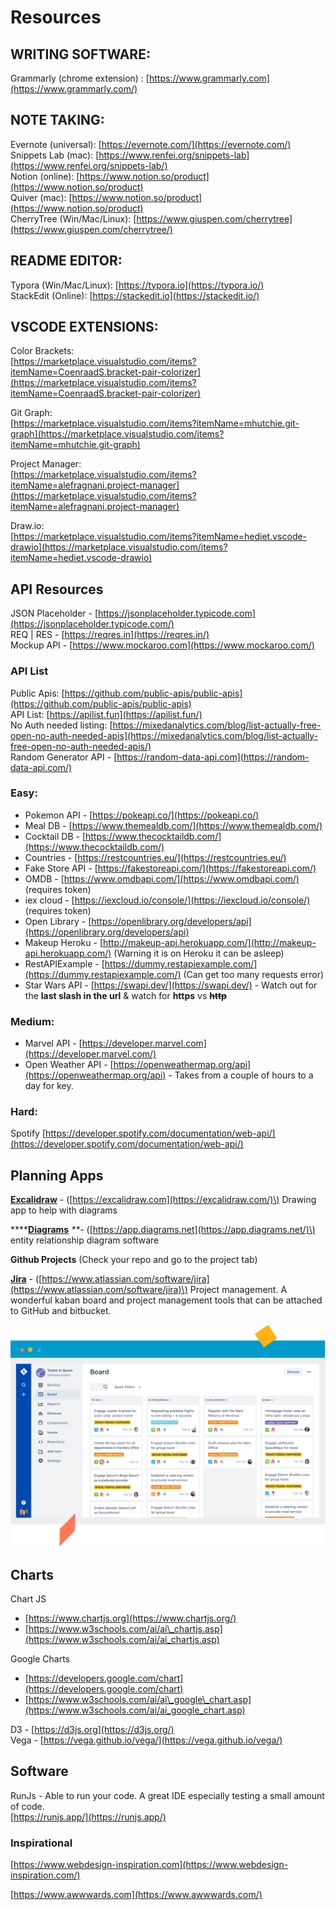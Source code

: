 # Resources

## WRITING SOFTWARE:

Grammarly \(chrome extension\) : [https://www.grammarly.com](https://www.grammarly.com/)

## NOTE TAKING:

Evernote \(universal\): [https://evernote.com/](https://evernote.com/)  
Snippets Lab \(mac\): [https://www.renfei.org/snippets-lab](https://www.renfei.org/snippets-lab/)  
Notion \(online\): [https://www.notion.so/product](https://www.notion.so/product)  
Quiver \(mac\): [https://www.notion.so/product](https://www.notion.so/product)  
CherryTree \(Win/Mac/Linux\): [https://www.giuspen.com/cherrytree](https://www.giuspen.com/cherrytree/)

## README EDITOR:

Typora \(Win/Mac/Linux\): [https://typora.io](https://typora.io/)  
StackEdit \(Online\): [https://stackedit.io](https://stackedit.io/)

## VSCODE EXTENSIONS:

Color Brackets:  
[https://marketplace.visualstudio.com/items?itemName=CoenraadS.bracket-pair-colorizer](https://marketplace.visualstudio.com/items?itemName=CoenraadS.bracket-pair-colorizer)

Git Graph:  
[https://marketplace.visualstudio.com/items?itemName=mhutchie.git-graph](https://marketplace.visualstudio.com/items?itemName=mhutchie.git-graph)

Project Manager:  
[https://marketplace.visualstudio.com/items?itemName=alefragnani.project-manager](https://marketplace.visualstudio.com/items?itemName=alefragnani.project-manager)

Draw.io:  
[https://marketplace.visualstudio.com/items?itemName=hediet.vscode-drawio](https://marketplace.visualstudio.com/items?itemName=hediet.vscode-drawio)

## API Resources

JSON Placeholder - [https://jsonplaceholder.typicode.com](https://jsonplaceholder.typicode.com/)  
REQ \| RES - [https://reqres.in](https://reqres.in/)  
Mockup API - [https://www.mockaroo.com](https://www.mockaroo.com/)

### API List

Public Apis: [https://github.com/public-apis/public-apis](https://github.com/public-apis/public-apis)  
API List: [https://apilist.fun](https://apilist.fun/)  
No Auth needed listing: [https://mixedanalytics.com/blog/list-actually-free-open-no-auth-needed-apis](https://mixedanalytics.com/blog/list-actually-free-open-no-auth-needed-apis/)  
Random Generator API - [https://random-data-api.com](https://random-data-api.com/)

### Easy:

* Pokemon API - [https://pokeapi.co/](https://pokeapi.co/)
* Meal DB  - [https://www.themealdb.com/](https://www.themealdb.com/)
* Cocktail DB - [https://www.thecocktaildb.com/](https://www.thecocktaildb.com/)
* Countries - [https://restcountries.eu/](https://restcountries.eu/)
* Fake Store API - [https://fakestoreapi.com/](https://fakestoreapi.com/)
* OMDB - [https://www.omdbapi.com/](https://www.omdbapi.com/)   \(requires token\)
* iex cloud - [https://iexcloud.io/console/](https://iexcloud.io/console/)   \(requires token\)
* Open Library - [https://openlibrary.org/developers/api](https://openlibrary.org/developers/api)
* Makeup Heroku - [http://makeup-api.herokuapp.com/](http://makeup-api.herokuapp.com/) \(Warning it is on Heroku it can be asleep\)
* RestAPIExample - [https://dummy.restapiexample.com/](https://dummy.restapiexample.com/) \(Can get too many requests error\)
* Star Wars API - [https://swapi.dev/](https://swapi.dev/) -  Watch out for the **last slash in the url** & watch for **https** vs ~~**http**~~

### Medium:

* Marvel API - [https://developer.marvel.com](https://developer.marvel.com/) 
* Open Weather API - [https://openweathermap.org/api](https://openweathermap.org/api) - Takes from a couple of hours to a day for key.

### Hard:

Spotify [https://developer.spotify.com/documentation/web-api/](https://developer.spotify.com/documentation/web-api/)

## Planning Apps

[**Excalidraw**](https://excalidraw.com/) - \([https://excalidraw.com](https://excalidraw.com/)\) Drawing app to help with diagrams

\*\*\*\*[**Diagrams**](https://app.diagrams.net) _\*\*_- \([https://app.diagrams.net](https://app.diagrams.net/)\) entity relationship diagram software

**Github Projects** \(Check your repo and go to the project tab\)

[**Jira**](https://www.atlassian.com/software/jira) - \([https://www.atlassian.com/software/jira](https://www.atlassian.com/software/jira)\) Project management. A wonderful kaban board and project management tools that can be attached to GitHub and bitbucket.

![](.gitbook/assets/jirascreenshot.png)

## Charts

Chart JS

* [https://www.chartjs.org](https://www.chartjs.org/)
* [https://www.w3schools.com/ai/ai\_chartjs.asp](https://www.w3schools.com/ai/ai_chartjs.asp)

Google Charts

* [https://developers.google.com/chart](https://developers.google.com/chart)
* [https://www.w3schools.com/ai/ai\_google\_chart.asp](https://www.w3schools.com/ai/ai_google_chart.asp)

D3  - [https://d3js.org](https://d3js.org/)  
Vega - [https://vega.github.io/vega/](https://vega.github.io/vega/)



## Software

RunJs - Able to run your code. A great IDE especially testing a small amount of code.  
[https://runjs.app/](https://runjs.app/)

### Inspirational

[https://www.webdesign-inspiration.com](https://www.webdesign-inspiration.com/)

[https://www.awwwards.com](https://www.awwwards.com/)

